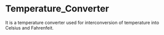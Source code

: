 # Temperature_Converter
It is a temperature converter used for interconversion of temperature into Celsius and Fahrenfeit.
